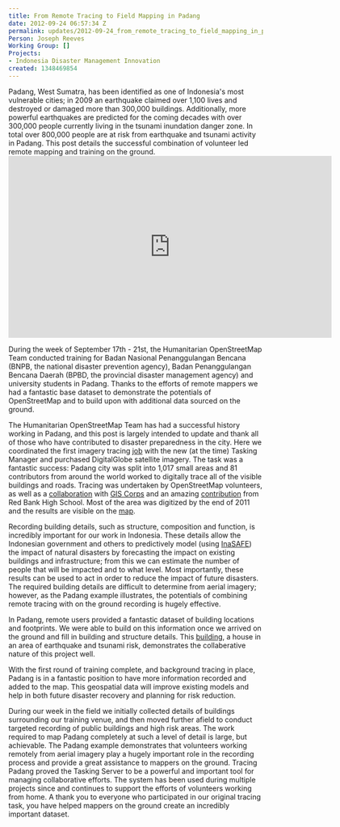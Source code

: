 ```yaml
---
title: From Remote Tracing to Field Mapping in Padang
date: 2012-09-24 06:57:34 Z
permalink: updates/2012-09-24_from_remote_tracing_to_field_mapping_in_padang
Person: Joseph Reeves
Working Group: []
Projects:
- Indonesia Disaster Management Innovation
created: 1348469854
---
```


<p>Padang, West Sumatra, has been identified as one of Indonesia's most vulnerable cities; in 2009 an earthquake claimed over 1,100 lives and destroyed or damaged more than 300,000 buildings. Additionally, more powerful earthquakes are predicted for the coming decades with over 300,000 people currently living in the tsunami inundation danger zone. In total over 800,000 people are at risk from earthquake and tsunami activity in Padang. This post details the successful combination of volunteer led remote mapping and training on the ground. <iframe src="http://www.youtube.com/embed/CtTWN-o-iCA?feature=player_detailpage" width="640" frameborder="0" height="360"></iframe> <!--break--></p><p>During the week of September 17th - 21st, the Humanitarian OpenStreetMap Team conducted training for Badan Nasional Penanggulangan Bencana (BNPB, the national disaster prevention agency), Badan Penanggulangan Bencana Daerah (BPBD, the provincial disaster management agency) and university students in Padang. Thanks to the efforts of remote mappers we had a fantastic base dataset to demonstrate the potentials of OpenStreetMap and to build upon with additional data sourced on the ground.</p><p>The Humanitarian OpenStreetMap Team has had a successful history working in Padang, and this post is largely intended to update and thank all of those who have contributed to disaster preparedness in the city. Here we coordinated the first imagery tracing <a href="http://tasks.hotosm.org/job/9">job</a> with the new (at the time) Tasking Manager and purchased DigitalGlobe satellite imagery. The task was a fantastic success: Padang city was split into 1,017 small areas and 81 contributors from around the world worked to digitally trace all of the visible buildings and roads. Tracing was undertaken by OpenStreetMap volunteers, as well as a <a href="http://hot.openstreetmap.org/updates/2012-01-10_hot_collaboration_with_gis_corps">collaboration</a> with <a href="http://giscorps.org/">GIS Corps</a> and an amazing <a href="http://www.youtube.com/watch?feature=player_embedded&amp;v=1h7mE5ZKe6k">contribution</a> from Red Bank High School. Most of the area was digitized by the end of 2011 and the results are visible on the <a href="http://osm.org/go/tX5mvtxO-">map</a>.</p><p>Recording building details, such as structure, composition and function, is incredibly important for our work in Indonesia. These details allow the Indonesian government and others to predictively model (using <a href="http://inasafe.org/">InaSAFE</a>) the impact of natural disasters by forecasting the impact on existing buildings and infrastructure; from this we can estimate the number of people that will be impacted and to what level. Most importantly, these results can be used to act in order to reduce the impact of future disasters. The required building details are difficult to determine from aerial imagery; however, as the Padang example illustrates, the potentials of combining remote tracing with on the ground recording is hugely effective.</p><p>In Padang, remote users provided a fantastic dataset of building locations and footprints. We were able to build on this information once we arrived on the ground and fill in building and structure details. This <a href="http://www.openstreetmap.org/browse/way/146894398">building</a>, a house in an area of earthquake and tsunami risk, demonstrates the collaberative nature of this project well.</p><p>With the first round of training complete, and background tracing in place, Padang is in a fantastic position to have more information recorded and added to the map. This geospatial data will improve existing models and help in both future disaster recovery and planning for risk reduction.</p><p>During our week in the field we initially collected details of buildings surrounding our training venue, and then moved further afield to conduct targeted recording of public buildings and high risk areas. The work required to map Padang completely at such a level of detail is large, but achievable. The Padang example demonstrates that volunteers working remotely from aerial imagery play a hugely important role in the recording process and provide a great assistance to mappers on the ground. Tracing Padang proved the Tasking Server to be a powerful and important tool for managing collaborative efforts. The system has been used during multiple projects since and continues to support the efforts of volunteers working from home. A thank you to everyone who participated in our original tracing task, you have helped mappers on the ground create an incredibly important dataset.</p>

